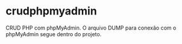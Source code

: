 # crudphpmyadmin
CRUD PHP com phpMyAdmin.
O arquivo DUMP para conexão com o phpMyAdmin segue dentro do projeto.
